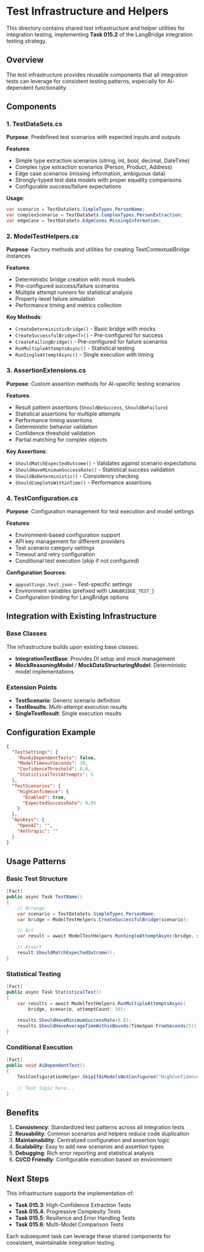 # Test Infrastructure and Helpers

This directory contains shared test infrastructure and helper utilities for integration testing, implementing **Task 015.2** of the LangBridge integration testing strategy.

## Overview

The test infrastructure provides reusable components that all integration tests can leverage for consistent testing patterns, especially for AI-dependent functionality.

## Components

### 1. TestDataSets.cs
**Purpose**: Predefined test scenarios with expected inputs and outputs

**Features**:
- Simple type extraction scenarios (string, int, bool, decimal, DateTime)
- Complex type extraction scenarios (Person, Product, Address)
- Edge case scenarios (missing information, ambiguous data)
- Strongly-typed test data models with proper equality comparisons
- Configurable success/failure expectations

**Usage**:
```csharp
var scenario = TestDataSets.SimpleTypes.PersonName;
var complexScenario = TestDataSets.ComplexTypes.PersonExtraction;
var edgeCase = TestDataSets.EdgeCases.MissingInformation;
```

### 2. ModelTestHelpers.cs
**Purpose**: Factory methods and utilities for creating TextContextualBridge instances

**Features**:
- Deterministic bridge creation with mock models
- Pre-configured success/failure scenarios
- Multiple attempt runners for statistical analysis
- Property-level failure simulation
- Performance timing and metrics collection

**Key Methods**:
- `CreateDeterministicBridge()` - Basic bridge with mocks
- `CreateSuccessfulBridge<T>()` - Pre-configured for success
- `CreateFailingBridge()` - Pre-configured for failure scenarios
- `RunMultipleAttemptsAsync()` - Statistical testing
- `RunSingleAttemptAsync()` - Single execution with timing

### 3. AssertionExtensions.cs
**Purpose**: Custom assertion methods for AI-specific testing scenarios

**Features**:
- Result<T> pattern assertions (`ShouldBeSuccess`, `ShouldBeFailure`)
- Statistical assertions for multiple attempts
- Performance timing assertions
- Deterministic behavior validation
- Confidence threshold validation
- Partial matching for complex objects

**Key Assertions**:
- `ShouldMatchExpectedOutcome()` - Validates against scenario expectations
- `ShouldHaveMinimumSuccessRate()` - Statistical success validation
- `ShouldBeDeterministic()` - Consistency checking
- `ShouldCompleteWithinTime()` - Performance assertions

### 4. TestConfiguration.cs
**Purpose**: Configuration management for test execution and model settings

**Features**:
- Environment-based configuration support
- API key management for different providers
- Test scenario category settings
- Timeout and retry configuration
- Conditional test execution (skip if not configured)

**Configuration Sources**:
- `appsettings.test.json` - Test-specific settings
- Environment variables (prefixed with `LANGBRIDGE_TEST_`)
- Configuration binding for LangBridge options

## Integration with Existing Infrastructure

### Base Classes
The infrastructure builds upon existing base classes:
- **IntegrationTestBase**: Provides DI setup and mock management
- **MockReasoningModel** / **MockDataStructuringModel**: Deterministic model implementations

### Extension Points
- **TestScenario<T>**: Generic scenario definition
- **TestResults<T>**: Multi-attempt execution results
- **SingleTestResult<T>**: Single execution results

## Configuration Example

```json
{
  "TestSettings": {
    "RunAiDependentTests": false,
    "ModelTimeoutSeconds": 30,
    "ConfidenceThreshold": 0.8,
    "StatisticalTestAttempts": 5
  },
  "TestScenarios": {
    "HighConfidence": {
      "Enabled": true,
      "ExpectedSuccessRate": 0.95
    }
  },
  "ApiKeys": {
    "OpenAI": "",
    "Anthropic": ""
  }
}
```

## Usage Patterns

### Basic Test Structure
```csharp
[Fact]
public async Task TestName()
{
    // Arrange
    var scenario = TestDataSets.SimpleTypes.PersonName;
    var bridge = ModelTestHelpers.CreateSuccessfulBridge(scenario);

    // Act
    var result = await ModelTestHelpers.RunSingleAttemptAsync(bridge, scenario);

    // Assert
    result.ShouldMatchExpectedOutcome();
}
```

### Statistical Testing
```csharp
[Fact]
public async Task StatisticalTest()
{
    var results = await ModelTestHelpers.RunMultipleAttemptsAsync(
        bridge, scenario, attemptCount: 10);
    
    results.ShouldHaveMinimumSuccessRate(0.8);
    results.ShouldHaveAverageTimeWithinBounds(TimeSpan.FromSeconds(5));
}
```

### Conditional Execution
```csharp
[Fact]
public void AiDependentTest()
{
    TestConfigurationHelper.SkipIfAiModelsNotConfigured("HighConfidence");
    
    // Test logic here...
}
```

## Benefits

1. **Consistency**: Standardized test patterns across all integration tests
2. **Reusability**: Common scenarios and helpers reduce code duplication
3. **Maintainability**: Centralized configuration and assertion logic
4. **Scalability**: Easy to add new scenarios and assertion types
5. **Debugging**: Rich error reporting and statistical analysis
6. **CI/CD Friendly**: Configurable execution based on environment

## Next Steps

This infrastructure supports the implementation of:
- **Task 015.3**: High-Confidence Extraction Tests
- **Task 015.4**: Progressive Complexity Tests  
- **Task 015.5**: Resilience and Error Handling Tests
- **Task 015.6**: Multi-Model Comparison Tests

Each subsequent task can leverage these shared components for consistent, maintainable integration testing.